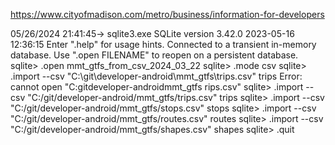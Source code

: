 https://www.cityofmadison.com/metro/business/information-for-developers

05/26/2024 21:41:45→ sqlite3.exe
SQLite version 3.42.0 2023-05-16 12:36:15
Enter ".help" for usage hints.
Connected to a transient in-memory database.
Use ".open FILENAME" to reopen on a persistent database.
sqlite> .open mmt_gtfs_from_csv_2024_03_22
sqlite> .mode csv
sqlite> .import --csv "C:\git\developer-android\mmt_gtfs\trips.csv" trips
Error: cannot open "C:gitdeveloper-androidmmt_gtfs      rips.csv"
sqlite> .import --csv "C:/git/developer-android/mmt_gtfs/trips.csv" trips
sqlite> .import --csv "C:/git/developer-android/mmt_gtfs/stops.csv" stops
sqlite> .import --csv "C:/git/developer-android/mmt_gtfs/routes.csv" routes
sqlite> .import --csv "C:/git/developer-android/mmt_gtfs/shapes.csv" shapes
sqlite> .quit